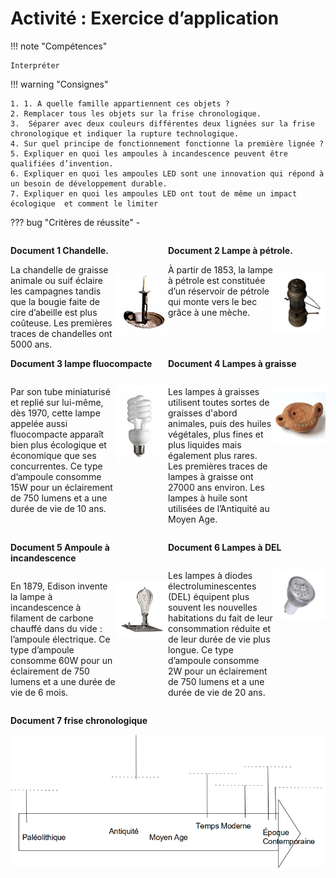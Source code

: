 # Activité : Exercice d’application

!!! note "Compétences"

    Interpréter 

!!! warning "Consignes"

    1. 1. A quelle famille appartiennent ces objets ? 
    2. Remplacer tous les objets sur la frise chronologique.
    3.  Séparer avec deux couleurs différentes deux lignées sur la frise chronologique et indiquer la rupture technologique.
    4. Sur quel principe de fonctionnement fonctionne la première lignée ?
    5. Expliquer en quoi les ampoules à incandescence peuvent être qualifiées d’invention. 
    6. Expliquer en quoi les ampoules LED sont une innovation qui répond à un besoin de développement durable.
    7. Expliquer en quoi les ampoules LED ont tout de même un impact écologique  et comment le limiter

    
??? bug "Critères de réussite"
    - 





<div markdown style="page-break-after: always; display:flex; flex-direction:row; ">

<div markdown style="display:flex; flex-direction:column; flex: 1 1 0;">

**Document 1 Chandelle.**
<div markdown style=" display:flex; flex-direction:row;">

<div markdown style=" display:flex; flex-direction:row; flex : 2 1 0; ">
La chandelle de graisse animale ou suif éclaire les campagnes tandis que la bougie faite de cire d’abeille est plus coûteuse. Les premières traces de chandelles ont 5000 ans.
</div>

<div markdown style=" display:flex; flex-direction:row; flex : 1 1 0; ">

![](pictures/chandelle.png)
</div>

</div>

</div>



<div markdown style="display:flex; flex-direction:column; flex: 1 1 0;">

**Document 2 Lampe à pétrole.**
<div markdown style=" display:flex; flex-direction:row;">

<div markdown style=" display:flex; flex-direction:row; flex : 2 1 0; ">
À partir de 1853, la lampe à pétrole est constituée d’un réservoir de pétrole qui monte vers le bec grâce à une mèche.

</div>

<div markdown style=" display:flex; flex-direction:row; flex : 1 1 0; ">

![](pictures/lampePetrole.png)

</div>

</div>

</div>

</div>




<div markdown style="page-break-after: always; display:flex; flex-direction:row; ">

<div markdown style="display:flex; flex-direction:column; flex: 1 1 0;">

**Document 3 lampe fluocompacte**
<div markdown style=" display:flex; flex-direction:row;">

<div markdown style=" display:flex; flex-direction:row; flex : 2 1 0; ">

Par son tube miniaturisé et replié sur lui-même, dès 1970, cette lampe appelée aussi fluocompacte apparaît bien plus écologique et économique que ses concurrentes. Ce type d’ampoule consomme 15W pour un éclairement de 750 lumens et a une durée de vie de 10 ans.

</div>

<div markdown style=" display:flex; flex-direction:row; flex : 1 1 0; ">

![](pictures/lampeFluocompacte.png)
</div>

</div>

</div>



<div markdown style="display:flex; flex-direction:column; flex: 1 1 0;">

**Document 4 Lampes à graisse**

<div markdown style=" display:flex; flex-direction:row;">

<div markdown style=" display:flex; flex-direction:row; flex : 2 1 0; ">

Les lampes à graisses utilisent toutes sortes de graisses d'abord animales, puis des huiles végétales, plus fines et plus liquides mais également plus rares.  Les premières traces de lampes à graisse ont 27000 ans environ.
Les lampes à huile sont utilisées de l’Antiquité au Moyen Age. 

</div>

<div markdown style=" display:flex; flex-direction:row; flex : 1 1 0; ">

![](pictures/lampeGraisse.png)

</div>

</div>

</div>

</div>


<div markdown style="page-break-after: always; display:flex; flex-direction:row; ">

<div markdown style="display:flex; flex-direction:column; flex: 1 1 0;">



**Document 5 Ampoule à incandescence**

<div markdown style=" display:flex; flex-direction:row;">

<div markdown style=" display:flex; flex-direction:row; flex : 2 1 0; ">


En 1879, Edison invente la lampe à incandescence à filament de carbone chauffé dans du vide : l’ampoule électrique. Ce type d’ampoule consomme 60W pour un éclairement de 750 lumens et a une durée de vie de 6 mois.

</div>

<div markdown style=" display:flex; flex-direction:row; flex : 1 1 0; ">

![](pictures/ampouleIncandescence.png)

</div>

</div>

</div>



<div markdown style="display:flex; flex-direction:column; flex: 1 1 0;">

**Document 6 Lampes à DEL**
<div markdown style=" display:flex; flex-direction:row;">

<div markdown style=" display:flex; flex-direction:row; flex : 2 1 0; ">

Les lampes à diodes électroluminescentes (DEL) équipent plus souvent les nouvelles habitations du fait de leur consommation réduite et de leur durée de vie plus longue. Ce type d’ampoule consomme 2W pour un éclairement de 750 lumens et a une durée de vie de 20 ans.

</div>

<div markdown style=" display:flex; flex-direction:row; flex : 1 1 0; ">

![](pictures/lampesDEL.png)

</div>

</div>

</div>

</div>

**Document 7 frise chronologique**

![](pictures/friseFamilleLampe.png)